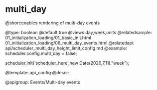 multi_day
=============

@short:enables rendering of multi-day events

@type: boolean
@default:true
@views:day,week,units
@relatedsample:
	01_initialization_loading/01_basic_init.html
    01_initialization_loading/06_multi_day_events.html
@relatedapi:
	api/scheduler_multi_day_height_limit_config.md
@example:
scheduler.config.multi_day = false;
	
scheduler.init('scheduler_here',new Date(2020,7,11),"week");

@template:	api_config
@descr:

@apigroup: Events/Multi-day events